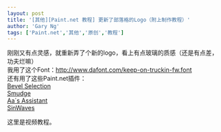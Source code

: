 ```yaml
---
layout: post
title: '[其他][Paint.net 教程] 更新了部落格的Logo（附上制作教程）'
author: 'Gary Ng'
tags: ['Paint.net','其他','原创','教程']
---
```


刚刚又有点灵感，就重新弄了个新的logo，看上有点玻璃的质感（还是有点差，功夫烂嘛）  
我用了这个Font：<http://www.dafont.com/keep-on-truckin-fw.font>  
还有用了这些Paint.net插件：  
[Bevel Selection](http://forums.getpaint.net/index.php?/topic/8318-boltbaits-plugin-pack-updated-july-15-2010/)  
[Smudge](http://forums.getpaint.net/index.php?showtopic=7291)  
[Aa´s Assistant](http://forums.getpaint.net/index.php?showtopic=16643)  
[SinWaves](http://forums.getpaint.net/index.php?showtopic=7186)  
  
这里是视频教程。  

